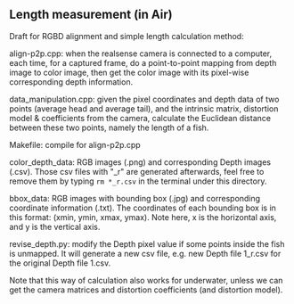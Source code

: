 ## Length measurement (in Air)

Draft for RGBD alignment and simple length calculation method:

align-p2p.cpp: when the realsense camera is connected to a computer, each time, for a captured frame, do a point-to-point mapping from depth image to color image, then get the color image with its pixel-wise corresponding depth information.

data_manipulation.cpp: given the pixel coordinates and depth data of two points (average head and average tail), and the intrinsic matrix, distortion model & coefficients from the camera, calculate the Euclidean distance between these two points, namely the length of a fish.

Makefile: compile for align-p2p.cpp

color_depth_data: RGB images (.png) and corresponding Depth images (.csv). Those csv files with "_r" are generated afterwards, feel free to remove them by typing  `rm *_r.csv` in the terminal under this directory.

bbox_data: RGB images with bounding box (.jpg) and corresponding coordinate information (.txt). The coordinates of each bounding box is in this format: (xmin, ymin, xmax, ymax). Note here, x is the horizontal axis, and y is the vertical axis.

revise_depth.py: modify the Depth pixel value if some points inside the fish is unmapped. It will generate a new csv file, e.g. new Depth file 1_r.csv for the original Depth file 1.csv.

Note that this way of calculation also works for underwater, unless we can get the camera matrices and distortion coefficients (and distortion model).
